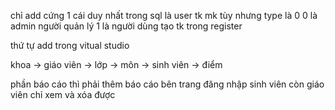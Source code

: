 chỉ add cứng 1 cái duy nhất trong sql là user 
tk mk tùy nhưng type là 0
0 là admin người quản lý 
1 là người dùng tạo tk trong register

thứ tự add trong vitual studio

khoa -> giáo viên -> lớp -> môn -> sinh viên -> điểm

phần báo cáo thì phải thêm báo cáo bên trang đăng nhập sinh viên còn giáo viên chỉ xem và xóa được
